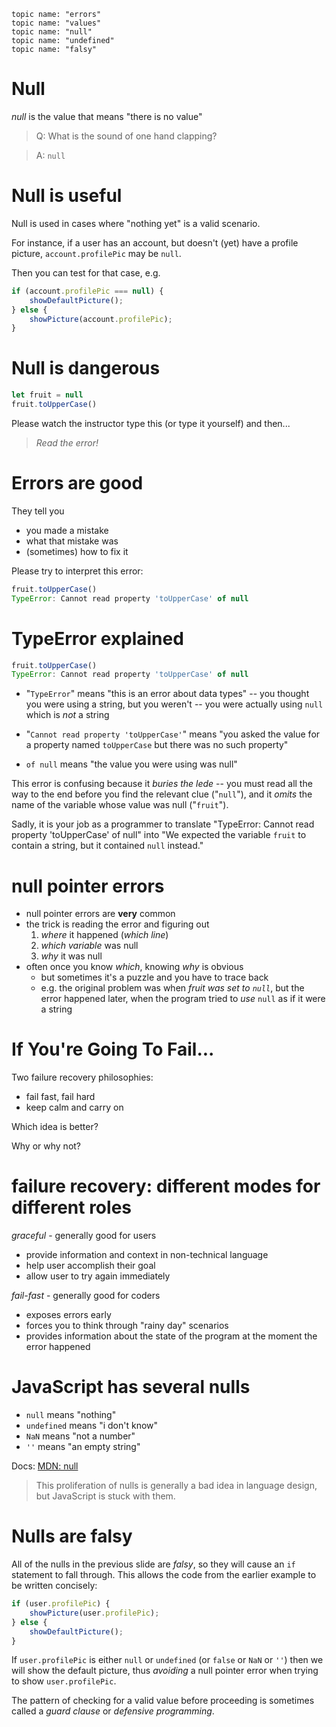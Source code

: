     topic name: "errors"
    topic name: "values"
    topic name: "null"
    topic name: "undefined"
    topic name: "falsy"

# Null

*null* is the value that means "there is no value"

> Q: What is the sound of one hand clapping?

> A: `null`

# Null is useful

Null is used in cases where "nothing yet" is a valid scenario.

For instance, if a user has an account, but doesn't (yet) have a profile picture, `account.profilePic` may be `null`.

Then you can test for that case, e.g.

```js
if (account.profilePic === null) {
    showDefaultPicture();
} else {
    showPicture(account.profilePic);
}
```

# Null is dangerous

```js
let fruit = null
fruit.toUpperCase()
```

Please watch the instructor type this (or type it yourself) and then... 

> *Read the error!*

# Errors are good

They tell you

* you made a mistake
* what that mistake was
* (sometimes) how to fix it

Please try to interpret this error:

```js
fruit.toUpperCase()
TypeError: Cannot read property 'toUpperCase' of null
```

# TypeError explained

```js
fruit.toUpperCase()
TypeError: Cannot read property 'toUpperCase' of null
```

* "`TypeError`" means "this is an error about data types" -- you thought you were using a string, but you weren't -- you were actually using `null` which is *not* a string

* "`Cannot read property 'toUpperCase'`" means "you asked the value for a property named `toUpperCase` but there was no such property"

* `of null` means "the value you were using was null"

This error is confusing because it *buries the lede* -- you must read all the way to the end before you find the relevant clue ("`null`"), and it *omits* the name of the variable whose value was null ("`fruit`").

Sadly, it is your job as a programmer to translate "TypeError: Cannot read property 'toUpperCase' of null" into "We expected the variable `fruit` to contain a string, but it contained `null` instead."

# null pointer errors

* null pointer errors are **very** common
* the trick is reading the error and figuring out
    1. *where* it happened (*which line*)
    2. *which variable* was null
    3. *why* it was null
* often once you know *which*, knowing *why* is obvious
    * but sometimes it's a puzzle and you have to trace back
    * e.g. the original problem was when *fruit was set to `null`*, but the error happened later, when the program tried to *use* `null` as if it were a string

# If You're Going To Fail...

Two failure recovery philosophies:

* fail fast, fail hard 
* keep calm and carry on

Which idea is better?

Why or why not?

# failure recovery: different modes for different roles

*graceful* - generally good for users

  * provide information and context in non-technical language
  * help user accomplish their goal
  * allow user to try again immediately

*fail-fast* - generally good for coders

  * exposes errors early
  * forces you to think through "rainy day" scenarios
  * provides information about the state of the program at the moment the error happened

# JavaScript has several nulls

* `null` means "nothing"
* `undefined` means "i don't know"
* `NaN` means "not a number"
* `''` means "an empty string"

Docs: [MDN: null](https://developer.mozilla.org/en-US/docs/Web/JavaScript/Reference/Global_Objects/null)

> This proliferation of nulls is generally a bad idea in language design, but JavaScript is stuck with them.

# Nulls are falsy

All of the nulls in the previous slide are *falsy*, so they will cause an `if` statement to fall through. This allows the code from the earlier example to be written concisely:

```js
if (user.profilePic) {
    showPicture(user.profilePic);
} else {
    showDefaultPicture();
}
```

If `user.profilePic` is either `null` or `undefined` (or `false` or `NaN` or `''`) then we will show the default picture, thus *avoiding* a null pointer error when trying to show `user.profilePic`.

The pattern of checking for a valid value before proceeding is sometimes called a *guard clause* or *defensive programming*.
